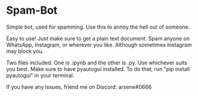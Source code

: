 # Spam-Bot
Simple bot, used for spamming. Use this to annoy the hell out of someone.

Easy to use! Just make sure to get a plain text document. Spam anyone on WhatsApp, Instagram, or wherever you like. Although sometimes Instagram may block you.

Two files included: One is .ipynb and the other is .py. Use whichever suits you best.
Make sure to have pyautogui installed. To do that, run "pip install pyautogui" in your terminal.

If you have any issues, friend me on Discord: arsene#0666

